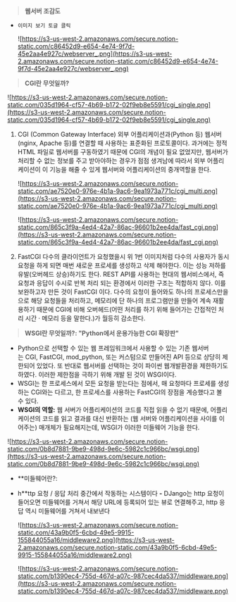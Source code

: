 > **웹서버 조감도**

- `이미지 보기 토글 클릭`

    ![https://s3-us-west-2.amazonaws.com/secure.notion-static.com/c86452d9-e654-4e74-9f7d-45e2aa4e927c/webserver_.png](https://s3-us-west-2.amazonaws.com/secure.notion-static.com/c86452d9-e654-4e74-9f7d-45e2aa4e927c/webserver_.png)

> **CGI란 무엇일까?**

![https://s3-us-west-2.amazonaws.com/secure.notion-static.com/035d1964-cf57-4b69-b172-02f9eb8e5591/cgi_single.png](https://s3-us-west-2.amazonaws.com/secure.notion-static.com/035d1964-cf57-4b69-b172-02f9eb8e5591/cgi_single.png)

1. CGI (Common Gateway Interface)
외부 어플리케이션과(Python 등) 웹서버(nginx, Apache 등)를 연결할 때 사용하는 표준화된 프로토콜이다. 과거에는 정적 HTML 파일로 웹서버를 구동하였기 때문에 CGI의 개념이 필요 없었지만, 웹서버가 처리할 수 없는 정보를 주고 받아야하는 경우가 점점 생겨남에 따라서 외부 어플리케이션이 이 기능을 해줄 수 있게 웹서버와 어플리케이션의 중개역할을 한다.

    ![https://s3-us-west-2.amazonaws.com/secure.notion-static.com/ae7520e0-976e-4b1a-9ac6-9ea1973a771c/cgi_multi.png](https://s3-us-west-2.amazonaws.com/secure.notion-static.com/ae7520e0-976e-4b1a-9ac6-9ea1973a771c/cgi_multi.png)

    ![https://s3-us-west-2.amazonaws.com/secure.notion-static.com/865c3f9a-4ed4-42a7-86ac-96601b2ee4da/fast_cgi.png](https://s3-us-west-2.amazonaws.com/secure.notion-static.com/865c3f9a-4ed4-42a7-86ac-96601b2ee4da/fast_cgi.png)

2. FastCGI
다수의 클라이언트가 요청했을시 위 1번 이미지처럼 다수의 사용자가 동시 요청을 하게 되면 매번 새로운 프로세를 생성하고 삭제 해야한다. 이는 성능 저하를 유발(오버헤드 상승)하기도 한다.  REST API를 사용하는 현대의 웹서비스에서, 즉 요청과 응답이 수시로 반복 처리 되는 환경에서 이러한 구조는 적합하지 않다. 이를 보완하고자 만든 것이  FastCGI 이다. 다수의 요청이 들어와도 하나의 프로세스만을으로 해당 요청들을 처리하고, 메모리에 단 하나의 프로그램만을 만들어 계속 재활용하기 때문에 CGI에 비해 오버헤드(어떤 처리를 하기 위해 들어가는 간접적인 처리 시간 · 메모리 등을 말한다.)가 월등히 감소한다.

> **WSGI란 무엇일까?: "Python에서 운용가능한 CGI 확장판"**

- Python으로 선택할 수 있는 웹 프레임워크에서 사용할 수 있는 기존 웹서버는 CGI, FastCGI, mod_python, 또는 커스텀으로 만들어진 API 등으로 상당히 제한되어 있었다. 또 반대로 웹서버를 선택하는 것이 파이썬 웹개발환경을 제한하기도 하였다. 이러한 제한점을 극하기 위해 개발 된 것이 WSGI이다.
- WSGI는 한 프로세스에서 모든 요청을 받는다는 점에서, 매 요청마다 프로세를 생성하는 CGI와는 다르고, 한 프로세스를 사용하는  FastCGI의 장점을 계승했다고 볼 수 있다.
- **WSGI의 역할:** 웹 서버가 어플리케이션의 코드를 직접 읽을 수 없기 때문에, 어플리케이션의 코드를 읽고 결과를 대신 반환하는 (웹 서버와 어플리케이션을 사이를 이어주는) 매개체가 필요해지는데, WSGI가 이러한 미들웨어 기능을 한다.

![https://s3-us-west-2.amazonaws.com/secure.notion-static.com/0b8d7881-9be9-498d-9e6c-5982c1c966bc/wsgi.png](https://s3-us-west-2.amazonaws.com/secure.notion-static.com/0b8d7881-9be9-498d-9e6c-5982c1c966bc/wsgi.png)

- **미들웨어란?:    
- h**ttp 요청 / 응답 처리 중간에서 작동하는 시스템이다
**-** DJango는 http 요청이 들어오면 미들웨어를 거쳐서 해당 URL에 등록되어 있는 뷰로 연결해주고, http 응답 역시 미들웨어를 거쳐서 내보낸다

    ![https://s3-us-west-2.amazonaws.com/secure.notion-static.com/43a9b0f5-6cbd-49e5-9915-155844055a16/middleware2.png](https://s3-us-west-2.amazonaws.com/secure.notion-static.com/43a9b0f5-6cbd-49e5-9915-155844055a16/middleware2.png)

    ![https://s3-us-west-2.amazonaws.com/secure.notion-static.com/b1390ec4-755d-467d-a07c-987cec4da537/middleware.png](https://s3-us-west-2.amazonaws.com/secure.notion-static.com/b1390ec4-755d-467d-a07c-987cec4da537/middleware.png)
